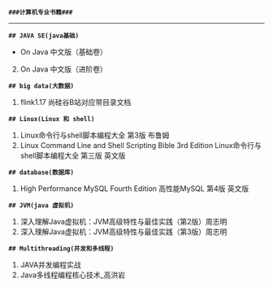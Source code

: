 **`###计算机专业书籍###`**

---------------------------------------------------------------------------------------------------------------------------------------------

**`## JAVA SE(java基础)`**  
* On Java 中文版（基础卷）  
2. On Java 中文版（进阶卷）  

**`## big data(大数据)`**  
1. flink1.17 尚硅谷B站对应带目录文档     


**`## Linux(Linux 和 shell)`**  
1. Linux命令行与shell脚本编程大全 第3版 布鲁姆       
2. Linux Command Line and Shell Scripting Bible 3rd Edition   Linux命令行与shell脚本编程大全 第三版 英文版  

**`## database(数据库)`**  
1. High Performance MySQL Fourth Edition  高性能MySQL 第4版 英文版  


**`## JVM(java 虚拟机)`**  
1. 深入理解Java虚拟机：JVM高级特性与最佳实践（第2版）周志明    
2. 深入理解Java虚拟机：JVM高级特性与最佳实践（第3版）周志明   



**`## Multithreading(并发和多线程)`**   
1. JAVA并发编程实战  
2. Java多线程编程核心技术_高洪岩   

